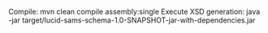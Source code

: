 Compile: mvn clean compile assembly:single
Execute XSD generation: java -jar target/lucid-sams-schema-1.0-SNAPSHOT-jar-with-dependencies.jar